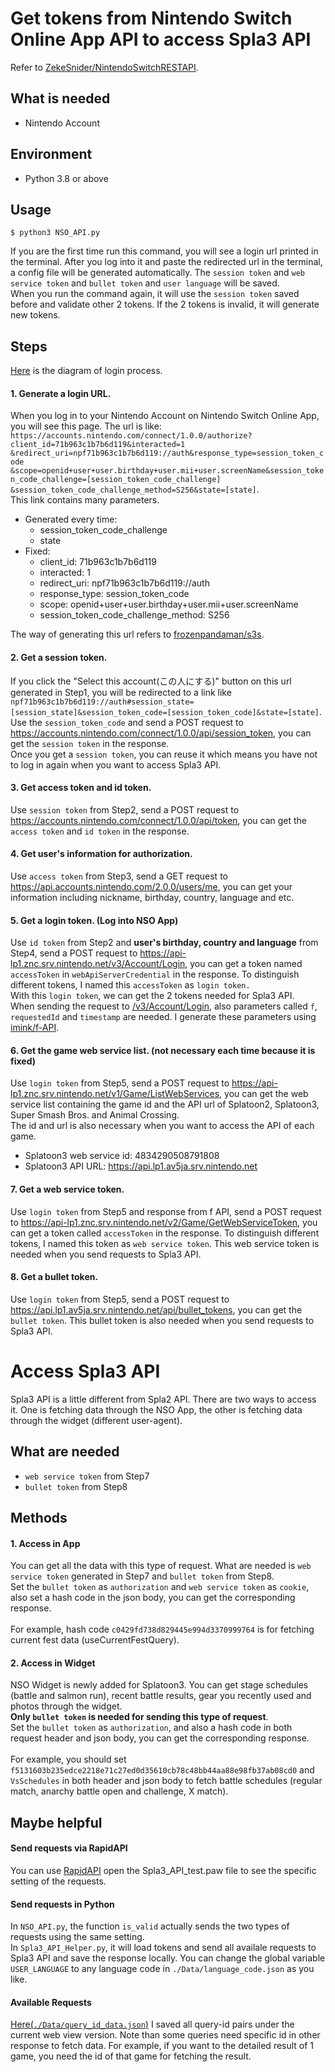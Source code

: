# Get tokens from Nintendo Switch Online App API to access Spla3 API
Refer to [ZekeSnider/NintendoSwitchRESTAPI](https://github.com/ZekeSnider/NintendoSwitchRESTAPI).

## What is needed
- Nintendo Account

## Environment
- Python 3.8 or above

## Usage
```
$ python3 NSO_API.py
```
If you are the first time run this command, you will see a login url printed in the terminal. After you log into it and
paste the redirected url in the terminal, a config file will be generated automatically. The `session token` and
`web service token` and `bullet token` and `user language` will be saved.<br>
When you run the command again, it will use the `session token` saved before and validate other 2 tokens. If the 2 tokens
is invalid, it will generate new tokens.

## Steps
[Here](https://raw.githubusercontent.com/pistachiochoco/NSOAPIforSpla3/main/NSO_Login_Diagram.svg) is the diagram of login process.
#### 1. Generate a login URL.
When you log in to your Nintendo Account on Nintendo Switch Online App, you will see this page. The url is like:
`https://accounts.nintendo.com/connect/1.0.0/authorize?client_id=71b963c1b7b6d119&interacted=1
&redirect_uri=npf71b963c1b7b6d119://auth&response_type=session_token_code
&scope=openid+user+user.birthday+user.mii+user.screenName&session_token_code_challenge=[session_token_code_challenge]
&session_token_code_challenge_method=S256&state=[state]`.<br>
This link contains many parameters.
- Generated every time:
  - session_token_code_challenge
  - state
- Fixed:
  - client_id: 71b963c1b7b6d119
  - interacted: 1
  - redirect_uri: npf71b963c1b7b6d119://auth
  - response_type: session_token_code
  - scope: openid+user+user.birthday+user.mii+user.screenName
  - session_token_code_challenge_method: S256

The way of generating this url refers to [frozenpandaman/s3s](https://github.com/frozenpandaman/s3s).<br>

#### 2. Get a session token.
If you click the 
"Select this account(この人にする)" button on this url generated in Step1, you will be redirected to a link like
`npf71b963c1b7b6d119://auth#session_state=[session_state]&session_token_code=[session_token_code]&state=[state]`.<br>
Use the `session_token_code` and send a POST request to https://accounts.nintendo.com/connect/1.0.0/api/session_token,
you can get the `session token` in the response.<br>
Once you get a `session token`, you can reuse it which means you have not to log in again when you want to access Spla3 
API.<br>

#### 3. Get access token and id token.
Use `session token` from Step2, send a POST request to https://accounts.nintendo.com/connect/1.0.0/api/token, you can 
get the `access token` and `id token` in the response.<br>

#### 4. Get user's information for authorization.
Use `access token` from Step3, send a GET request to https://api.accounts.nintendo.com/2.0.0/users/me, you can get your 
information including nickname, birthday, country, language and etc.<br>

#### 5. Get a login token. (Log into NSO App)
Use `id token` from Step2 and **user's birthday, country and language** from Step4, send a POST request to 
https://api-lp1.znc.srv.nintendo.net/v3/Account/Login, you can get a token named `accessToken` in 
`webApiServerCredential` in the response. To distinguish different tokens, I named this `accessToken` as 
`login token.`<br>
With this `login token`, we can get the 2 tokens needed for Spla3 API.<br>
When sending the request to [/v3/Account/Login](https://api-lp1.znc.srv.nintendo.net/v3/Account/Login), also parameters 
called `f`, `requestedId` and `timestamp` are needed. I generate these parameters using 
[imink/f-API](https://github.com/imink-app/f-API).

#### 6. Get the game web service list. (not necessary each time because it is fixed)
Use `login token` from Step5, send a POST request to https://api-lp1.znc.srv.nintendo.net/v1/Game/ListWebServices, you 
can get the web service list containing the game id and the API url of Splatoon2, Splatoon3, Super Smash Bros. and
Animal Crossing.<br>
The id and url is also necessary when you want to access the API of each game.<br>
- Splatoon3 web service id: 4834290508791808
- Splatoon3 API URL: https://api.lp1.av5ja.srv.nintendo.net<br>

#### 7. Get a web service token.
Use `login token` from Step5 and response from f API, send a POST request to 
https://api-lp1.znc.srv.nintendo.net/v2/Game/GetWebServiceToken, you can get a token called `accessToken` in the
response. To distinguish different tokens, I named this token as 
`web service token`. This web service token is needed when you send requests to Spla3 API.

#### 8. Get a bullet token.
Use `login token` from Step5, send a POST request to https://api.lp1.av5ja.srv.nintendo.net/api/bullet_tokens, you can 
get the `bullet token`. This bullet token is also needed when you send requests to Spla3 API.

# Access Spla3 API
Spla3 API is a little different from Spla2 API. There are two ways to access it.
One is fetching data through the NSO App, the other is fetching data through the widget (different user-agent).<br>

## What are needed
- `web service token` from Step7
- `bullet token` from Step8

## Methods

#### 1. Access in App
You can get all the data with this type of request. What are needed is `web service token` generated in Step7 and 
`bullet token` from Step8.<br>
Set the `bullet token` as `authorization` and `web service token` as `cookie`, also set a hash code in the json body, 
you can get the corresponding response.<br><br>
For example, hash code `c0429fd738d829445e994d3370999764` is for fetching current fest data (useCurrentFestQuery).

#### 2. Access in Widget
NSO Widget is newly added for Splatoon3. You can get stage schedules (battle and salmon run), recent battle results, 
gear you recently used and photos through the widget.<br>
**Only `bullet token` is needed for sending this type of request**.<br>
Set the `bullet token` as `authorization`, and also a hash code in both request header and json body, you can get the 
corresponding response.<br><br>
For example, you should set `f5131603b235edce2218e71c27ed0d35610cb78c48bb44aa88e98fb37ab08cd0` and `VsSchedules` in 
both header and json body to fetch battle schedules (regular match, anarchy battle open and challenge, X match).

## Maybe helpful
#### Send requests via RapidAPI
You can use [RapidAPI](https://paw.cloud/) open the Spla3_API_test.paw file to see the specific setting of the requests.

#### Send requests in Python
In `NSO_API.py`, the function `is_valid` actually sends the two types of requests using the same setting.<br>
In `Spla3_API_Helper.py`, it will load tokens and send all availale requests to Spla3 API and save the response
locally. You can change the global variable `USER_LANGUAGE` to any language code in `./Data/language_code.json` as you
like.

#### Available Requests
[Here(`./Data/query_id_data.json`)](https://github.com/pistachiochoco/NSOAPIforSpla3/blob/main/Data/query_id_data.json)
I saved all query-id pairs under the current web view version. Note than some queries need specific id in other response to
fetch data. For example, if you want to the detailed result of 1 game, you need the id of that game for fetching the 
result.